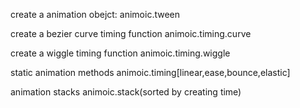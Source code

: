 create a animation obejct:
	animoic.tween

create a bezier curve timing function
	animoic.timing.curve

create a wiggle timing function
	animoic.timing.wiggle

static animation methods
	animoic.timing[linear,ease,bounce,elastic]

animation stacks
	animoic.stack(sorted by creating time)